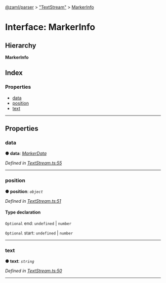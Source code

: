 [@zaml/parser](../README.md) > ["TextStream"](../modules/_textstream_.md) > [MarkerInfo](../interfaces/_textstream_.markerinfo.md)

# Interface: MarkerInfo

## Hierarchy

**MarkerInfo**

## Index

### Properties

* [data](_textstream_.markerinfo.md#data)
* [position](_textstream_.markerinfo.md#position)
* [text](_textstream_.markerinfo.md#text)

---

## Properties

<a id="data"></a>

###  data

**● data**: *[MarkerData](../modules/_textstream_.md#markerdata)*

*Defined in [TextStream.ts:55](https://github.com/nexushubs/zaml-lang/blob/dc16477/packages/zaml-parser/src/TextStream.ts#L55)*

___
<a id="position"></a>

###  position

**● position**: *`object`*

*Defined in [TextStream.ts:51](https://github.com/nexushubs/zaml-lang/blob/dc16477/packages/zaml-parser/src/TextStream.ts#L51)*

#### Type declaration

`Optional`  end:  `undefined` &#124; `number`

`Optional`  start:  `undefined` &#124; `number`

___
<a id="text"></a>

###  text

**● text**: *`string`*

*Defined in [TextStream.ts:50](https://github.com/nexushubs/zaml-lang/blob/dc16477/packages/zaml-parser/src/TextStream.ts#L50)*

___

